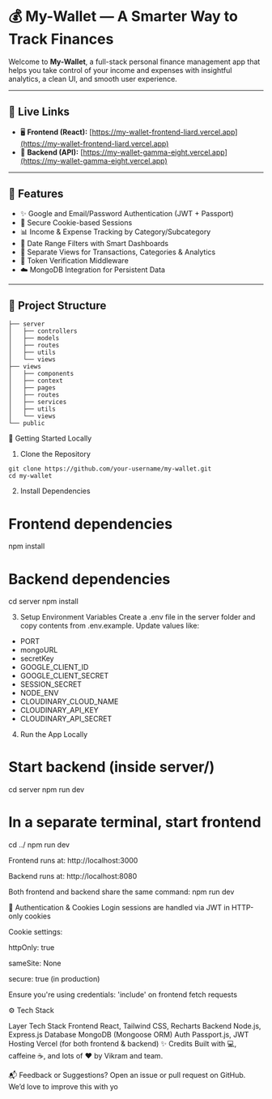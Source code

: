 # 💰 My-Wallet — A Smarter Way to Track Finances

Welcome to **My-Wallet**, a full-stack personal finance management app that helps you take control of your income and expenses with insightful analytics, a clean UI, and smooth user experience.

---

## 🔗 Live Links

- 🖥️ **Frontend (React):** [https://my-wallet-frontend-liard.vercel.app](https://my-wallet-frontend-liard.vercel.app)
- 🔐 **Backend (API):** [https://my-wallet-gamma-eight.vercel.app](https://my-wallet-gamma-eight.vercel.app)

---

## 🧠 Features

- ✨ Google and Email/Password Authentication (JWT + Passport)
- 🍪 Secure Cookie-based Sessions
- 📊 Income & Expense Tracking by Category/Subcategory
- 📅 Date Range Filters with Smart Dashboards
- 📁 Separate Views for Transactions, Categories & Analytics
- 🔐 Token Verification Middleware
- ☁️ MongoDB Integration for Persistent Data

---

## 🧾 Project Structure

```
├── server
│   ├── controllers
│   ├── models
│   ├── routes
│   ├── utils
│   └── views
├── views
│   ├── components
│   ├── context
│   ├── pages
│   ├── routes
│   ├── services
│   ├── utils
│   └── views
└── public
```

🚀 Getting Started Locally

1. Clone the Repository

```
git clone https://github.com/your-username/my-wallet.git
cd my-wallet
```

2. Install Dependencies

# Frontend dependencies

npm install

# Backend dependencies

cd server
npm install

3. Setup Environment Variables
   Create a .env file in the server folder and copy contents from .env.example. Update values like:

- PORT
- mongoURL
- secretKey
- GOOGLE_CLIENT_ID
- GOOGLE_CLIENT_SECRET
- SESSION_SECRET
- NODE_ENV
- CLOUDINARY_CLOUD_NAME
- CLOUDINARY_API_KEY
- CLOUDINARY_API_SECRET

4. Run the App Locally

# Start backend (inside server/)

cd server
npm run dev

# In a separate terminal, start frontend

cd ../
npm run dev

Frontend runs at: http://localhost:3000

Backend runs at: http://localhost:8080

Both frontend and backend share the same command: npm run dev

🔐 Authentication & Cookies
Login sessions are handled via JWT in HTTP-only cookies

Cookie settings:

httpOnly: true

sameSite: None

secure: true (in production)

Ensure you're using credentials: 'include' on frontend fetch requests

⚙️ Tech Stack

Layer Tech Stack
Frontend React, Tailwind CSS, Recharts
Backend Node.js, Express.js
Database MongoDB (Mongoose ORM)
Auth Passport.js, JWT
Hosting Vercel (for both frontend & backend)
✨ Credits
Built with 💻, caffeine ☕, and lots of ❤️ by Vikram and team.

📬 Feedback or Suggestions?
Open an issue or pull request on GitHub. We’d love to improve this with yo
